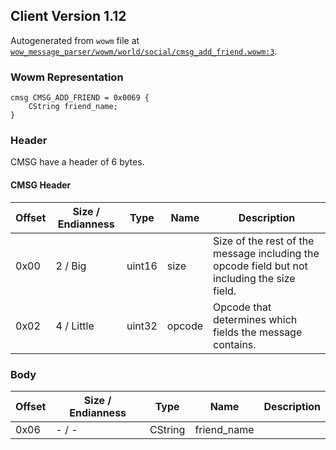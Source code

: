 ## Client Version 1.12

Autogenerated from `wowm` file at [`wow_message_parser/wowm/world/social/cmsg_add_friend.wowm:3`](https://github.com/gtker/wow_messages/tree/main/wow_message_parser/wowm/world/social/cmsg_add_friend.wowm#L3).

### Wowm Representation
```rust,ignore
cmsg CMSG_ADD_FRIEND = 0x0069 {
    CString friend_name;
}
```
### Header
CMSG have a header of 6 bytes.

#### CMSG Header
| Offset | Size / Endianness | Type   | Name   | Description |
| ------ | ----------------- | ------ | ------ | ----------- |
| 0x00   | 2 / Big           | uint16 | size   | Size of the rest of the message including the opcode field but not including the size field.|
| 0x02   | 4 / Little        | uint32 | opcode | Opcode that determines which fields the message contains.|
### Body
| Offset | Size / Endianness | Type | Name | Description |
| ------ | ----------------- | ---- | ---- | ----------- |
| 0x06 | - / - | CString | friend_name |  |
